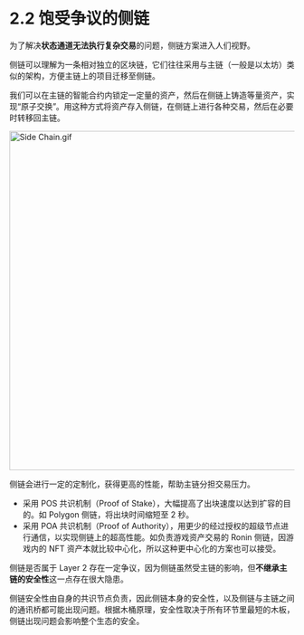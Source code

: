 # 2.2 饱受争议的侧链

为了解决**状态通道无法执行复杂交易**的问题，侧链方案进入人们视野。

侧链可以理解为一条相对独立的区块链，它们往往采用与主链（一般是以太坊）类似的架构，方便主链上的项目迁移至侧链。

我们可以在主链的智能合约内锁定一定量的资产，然后在侧链上铸造等量资产，实现“原子交换”。用这种方式将资产存入侧链，在侧链上进行各种交易，然后在必要时转移回主链。

<img src="/assets/2.2.1.gif" width="600px" alt="Side Chain.gif" />

侧链会进行一定的定制化，获得更高的性能，帮助主链分担交易压力。

- 采用 POS 共识机制（Proof of Stake），大幅提高了出块速度以达到扩容的目的。如 Polygon 侧链，将出块时间缩短至 2 秒。
- 采用 POA 共识机制（Proof of Authority），用更少的经过授权的超级节点进行通信，以实现侧链上的超高性能。如负责游戏资产交易的 Ronin 侧链，因游戏内的 NFT 资产本就比较中心化，所以这种更中心化的方案也可以接受。

侧链是否属于 Layer 2 存在一定争议，因为侧链虽然受主链的影响，但**不继承主链的安全性**这一点存在很大隐患。

侧链安全性由自身的共识节点负责，因此侧链本身的安全性，以及侧链与主链之间的通讯桥都可能出现问题。根据木桶原理，安全性取决于所有环节里最短的木板，侧链出现问题会影响整个生态的安全。

<GithubAvatar owner='lxdao-official' repo='myfirstlayer2-frontend' path='mdx/zh/2.2-side-chain.md' />